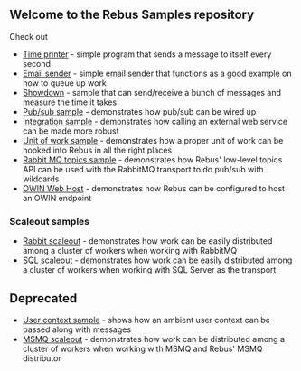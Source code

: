 ## Welcome to the Rebus Samples repository

Check out

* [Time printer](/TimePrinter) - simple program that sends a message to itself every second
* [Email sender](/EmailSender) - simple email sender that functions as a good example on how to queue up work
* [Showdown](/Showdown) - sample that can send/receive a bunch of messages and measure the time it takes
* [Pub/sub sample](/PubSub) - demonstrates how pub/sub can be wired up
* [Integration sample](/Integration) - demonstrates how calling an external web service can be made more robust
* [Unit of work sample](/UnitOfWork) - demonstrates how a proper unit of work can be hooked into Rebus in all the right places
* [Rabbit MQ topics sample](/RabbitTopics) - demonstrates how Rebus' low-level topics API can be used with the RabbitMQ transport to do pub/sub with wildcards
* [OWIN Web Host](/OwinWebHost) - demonstrates how Rebus can be configured to host an OWIN endpoint

### Scaleout samples

* [Rabbit scaleout](/RabbitScaleout) - demonstrates how work can be easily distributed among a cluster of workers when working with RabbitMQ
* [SQL scaleout](/SqlScaleout) - demonstrates how work can be easily distributed among a cluster of workers when working with SQL Server as the transport

## Deprecated

* [User context sample](/old/UserContextHeaders) - shows how an ambient user context can be passed along with messages 
* [MSMQ scaleout](/old/MsmqScaleout) - demonstrates how work can be distributed among a cluster of workers when working with MSMQ and Rebus' MSMQ distributor
